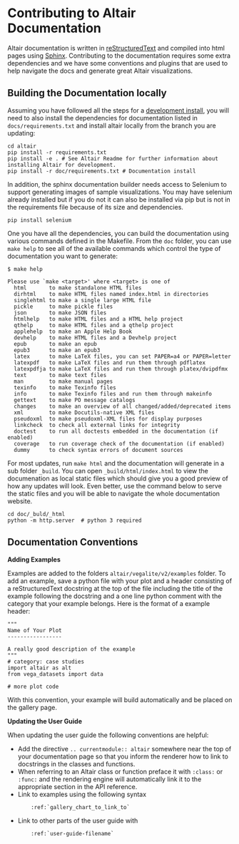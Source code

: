 # Contributing to Altair Documentation

Altair documentation is written in [reStructuredText](http://docutils.sourceforge.net/rst.html) and compiled into html pages using [Sphinx](http://www.sphinx-doc.org/en/master/). Contributing to the documentation requires some extra dependencies and we have some conventions and plugins that are used to help navigate the docs and generate great Altair visualizations. 

## Building the Documentation locally

Assuming you have followed all the steps for a [development install](../README.md#development-install), you will need to also install the dependencies for documentation listed in  `docs/requirements.txt` and install altair locally from the branch you are updating: 

```
cd altair
pip install -r requirements.txt 
pip install -e . # See Altair Readme for further information about installing Altair for development. 
pip install -r doc/requirements.txt # Documentation install 
```
In addition, the sphinx documentation builder needs access to Selenium to support generating images of sample visualizations. You may have selenium already installed but if you do not it can also be installed via pip but is not in the requirements file because of its size and dependencies. 

```
pip install selenium
```

One you have all the dependencies, you can build the documentation using various commands defined in the Makefile. From the `doc` folder, you can use `make help` to see all of the available commands which control the type of documentation you want to generate:

```
$ make help

Please use `make <target>' where <target> is one of
  html       to make standalone HTML files
  dirhtml    to make HTML files named index.html in directories
  singlehtml to make a single large HTML file
  pickle     to make pickle files
  json       to make JSON files
  htmlhelp   to make HTML files and a HTML help project
  qthelp     to make HTML files and a qthelp project
  applehelp  to make an Apple Help Book
  devhelp    to make HTML files and a Devhelp project
  epub       to make an epub
  epub3      to make an epub3
  latex      to make LaTeX files, you can set PAPER=a4 or PAPER=letter
  latexpdf   to make LaTeX files and run them through pdflatex
  latexpdfja to make LaTeX files and run them through platex/dvipdfmx
  text       to make text files
  man        to make manual pages
  texinfo    to make Texinfo files
  info       to make Texinfo files and run them through makeinfo
  gettext    to make PO message catalogs
  changes    to make an overview of all changed/added/deprecated items
  xml        to make Docutils-native XML files
  pseudoxml  to make pseudoxml-XML files for display purposes
  linkcheck  to check all external links for integrity
  doctest    to run all doctests embedded in the documentation (if enabled)
  coverage   to run coverage check of the documentation (if enabled)
  dummy      to check syntax errors of document sources

```
For most updates, run `make html` and the documentation will generate in a sub folder `_build`. You can open `_build/html/index.html` to view the documenation as local static files which should give you a good preview of how any updates will look. Even better, use the command below to serve the static files and you will be able to navigate the whole documentation website. 

```
cd doc/_buld/_html
python -m http.server  # python 3 required
```

## Documentation Conventions

**Adding Examples**

Examples are added to the folders `altair/vegalite/v2/examples` folder. To add an example, save a python file with your plot and a header consisting of a reStructuredText docstring at the top of the file including the title of the example following the docstring and a one line python comment with the category that your example belongs. Here is the format of a example header: 

```
"""
Name of Your Plot
-----------------

A really good description of the example
"""
# category: case studies 
import altair as alt
from vega_datasets import data

# more plot code
```
With this convention, your example will build automatically and be placed on the gallery page. 

**Updating the User Guide**

When updating the user guide the following conventions are helpful: 

* Add the directive ``.. currentmodule:: altair`` somewhere near the top of your documentation page so that you inform the renderer how to link to docstrings in the classes and functions.
* When referring to an Altair class or function preface it with ``:class:`` or ``:func:`` and the rendering engine will automatically link it to the appropriate section in the API reference. 
* Link to examples using the following syntax 
    ```
        :ref:`gallery_chart_to_link_to`
    ```
* Link to other parts of the user guide with
    ```
        :ref:`user-guide-filename`
    ```




